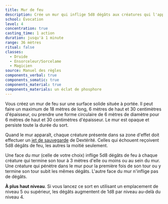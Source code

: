 ```yaml
---
title: Mur de feu
description: Crée un mur qui inflige 5d8 dégâts aux créatures qui l'approchent.
school: Évocation
level: 4
concentration: true
casting_time: 1 action
duration: jusqu'à 1 minute
range: 36 mètres
ritual: false
classes:
  - Druide
  - Ensorceleur/Sorcelame
  - Magicien
source: Manuel des règles
components_verbal: true
components_somatic: true
components_material: true
components_materials: un éclat de phosphore
---
```

Vous créez un mur de feu sur une surface solide située à portée. Il peut faire un maximum de 18 mètres de long, 6 mètres de haut et 30 centimètres d'épaisseur, ou prendre une forme circulaire de 6 mètres de diamètre pour 6 mètres de haut et 30 centimètres d'épaisseur. Le mur est opaque et persiste toute la durée du sort.

Quand le mur apparaît, chaque créature présente dans sa zone d'effet doit effectuer un [jet de sauvegarde](/utiliser-les-caracteristiques/#jets-de-sauvegarde) de Dextérité. Celles qui échouent reçoivent 5d8 dégâts de feu, les autres la moitié seulement.

Une face du mur (celle de votre choix) inflige 5d8 dégâts de feu à chaque créature qui termine son tour à 3 mètres d'elle ou moins ou au sein du mur. Une créature qui pénètre dans le mur pour la première fois de son tour ou y termine son tour subit les mêmes dégâts. L'autre face du mur n'inflige pas de dégâts.

**À plus haut niveau**. Si vous lancez ce sort en utilisant un emplacement de niveau 5 ou supérieur, les dégâts augmentent de 1d8 par niveau au-delà du niveau 4.
